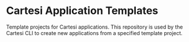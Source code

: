 # Cartesi Application Templates

Template projects for Cartesi applications. This repository is used by the Cartesi CLI to create new applications from a specified template project.
